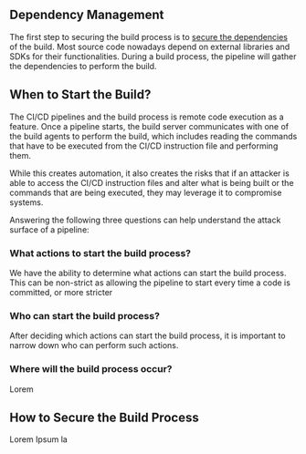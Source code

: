 ## Dependency Management
The first step to securing the build process is to [secure the dependencies](obsidian://open?vault=security-notes&file=DevSecOps%2FDependency%20Management) of the build. Most source code nowadays depend on external libraries and SDKs for their functionalities. During a build process, the pipeline will gather the dependencies to perform the build.
## When to Start the Build?
The CI/CD pipelines and the build process is remote code execution as a feature. Once a pipeline starts, the build server communicates with one of the build agents to perform the build, which includes reading the commands that have to be executed from the CI/CD instruction file and performing them.

While this creates automation, it also creates the risks that if an attacker is able to access the CI/CD instruction files and alter what is being built or the commands that are being executed, they may leverage it to compromise systems.

Answering the following three questions can help understand the attack surface of a pipeline:
### What actions to start the build process?
We have the ability to determine what actions can start the build process. This can be non-strict as allowing the pipeline to start every time a code is committed, or more stricter
### Who can start the build process?
After deciding which actions can start the build process, it is important to narrow down who can perform such actions. 
### Where will the build process occur?
Lorem
## How to Secure the Build Process
Lorem Ipsum la